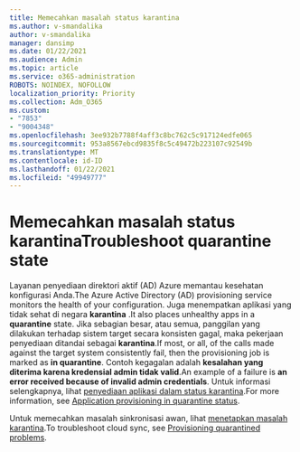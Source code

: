 ```yaml
---
title: Memecahkan masalah status karantina
ms.author: v-smandalika
author: v-smandalika
manager: dansimp
ms.date: 01/22/2021
ms.audience: Admin
ms.topic: article
ms.service: o365-administration
ROBOTS: NOINDEX, NOFOLLOW
localization_priority: Priority
ms.collection: Adm_O365
ms.custom:
- "7853"
- "9004348"
ms.openlocfilehash: 3ee932b7788f4aff3c8bc762c5c917124edfe065
ms.sourcegitcommit: 953a8567ebcd9835f8c5c49472b223107c92549b
ms.translationtype: MT
ms.contentlocale: id-ID
ms.lasthandoff: 01/22/2021
ms.locfileid: "49949777"
---
```

# <a name="troubleshoot-quarantine-state"></a><span data-ttu-id="a2bfb-102">Memecahkan masalah status karantina</span><span class="sxs-lookup"><span data-stu-id="a2bfb-102">Troubleshoot quarantine state</span></span>

<span data-ttu-id="a2bfb-103">Layanan penyediaan direktori aktif (AD) Azure memantau kesehatan konfigurasi Anda.</span><span class="sxs-lookup"><span data-stu-id="a2bfb-103">The Azure Active Directory (AD) provisioning service monitors the health of your configuration.</span></span> <span data-ttu-id="a2bfb-104">Juga menempatkan aplikasi yang tidak sehat di negara **karantina** .</span><span class="sxs-lookup"><span data-stu-id="a2bfb-104">It also places unhealthy apps in a **quarantine** state.</span></span> <span data-ttu-id="a2bfb-105">Jika sebagian besar, atau semua, panggilan yang dilakukan terhadap sistem target secara konsisten gagal, maka pekerjaan penyediaan ditandai sebagai **karantina**.</span><span class="sxs-lookup"><span data-stu-id="a2bfb-105">If most, or all, of the calls made against the target system consistently fail, then the provisioning job is marked as **in quarantine**.</span></span> <span data-ttu-id="a2bfb-106">Contoh kegagalan adalah **kesalahan yang diterima karena kredensial admin tidak valid**.</span><span class="sxs-lookup"><span data-stu-id="a2bfb-106">An example of a failure is **an error received because of invalid admin credentials**.</span></span> <span data-ttu-id="a2bfb-107">Untuk informasi selengkapnya, lihat [penyediaan aplikasi dalam status karantina](https://docs.microsoft.com/azure/active-directory/app-provisioning/application-provisioning-quarantine-status).</span><span class="sxs-lookup"><span data-stu-id="a2bfb-107">For more information, see [Application provisioning in quarantine status](https://docs.microsoft.com/azure/active-directory/app-provisioning/application-provisioning-quarantine-status).</span></span>

<span data-ttu-id="a2bfb-108">Untuk memecahkan masalah sinkronisasi awan, lihat [menetapkan masalah karantina](https://docs.microsoft.com/azure/active-directory/cloud-sync/how-to-troubleshoot#provisioning-quarantined-problems).</span><span class="sxs-lookup"><span data-stu-id="a2bfb-108">To troubleshoot cloud sync, see [Provisioning quarantined problems](https://docs.microsoft.com/azure/active-directory/cloud-sync/how-to-troubleshoot#provisioning-quarantined-problems).</span></span> 

